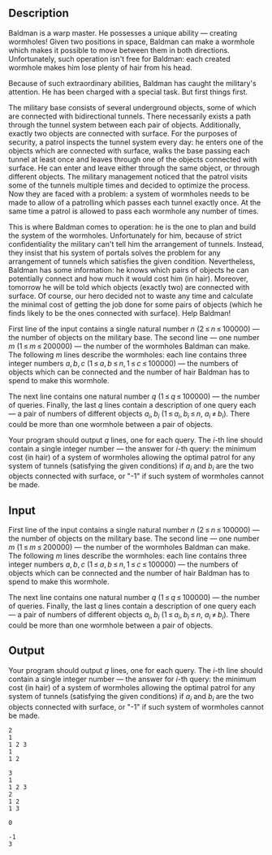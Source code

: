 ## Description

<div><p>Baldman is a warp master. He possesses a unique ability — creating wormholes! Given two positions in space, Baldman can make a wormhole which makes it possible to move between them in both directions. Unfortunately, such operation isn't free for Baldman: each created wormhole makes him lose plenty of hair from his head.</p><p>Because of such extraordinary abilities, Baldman has caught the military's attention. He has been charged with a special task. But first things first.</p><p>The military base consists of several underground objects, some of which are connected with bidirectional tunnels. There necessarily exists a path through the tunnel system between each pair of objects. Additionally, exactly two objects are connected with surface. For the purposes of security, a patrol inspects the tunnel system every day: he enters one of the objects which are connected with surface, walks the base passing each tunnel <span class="tex-font-style-bf">at least</span> once and leaves through one of the objects connected with surface. He can enter and leave either through the same object, or through different objects. The military management noticed that the patrol visits some of the tunnels multiple times and decided to optimize the process. Now they are faced with a problem: a system of wormholes needs to be made to allow of a patrolling which passes each tunnel <span class="tex-font-style-bf">exactly</span> once. At the same time a patrol is allowed to pass each wormhole any number of times.</p><p>This is where Baldman comes to operation: he is the one to plan and build the system of the wormholes. Unfortunately for him, because of strict confidentiality the military can't tell him the arrangement of tunnels. Instead, they insist that his system of portals solves the problem for any arrangement of tunnels which satisfies the given condition. Nevertheless, Baldman has some information: he knows which pairs of objects he can potentially connect and how much it would cost him (in hair). Moreover, tomorrow he will be told which objects (exactly two) are connected with surface. Of course, our hero decided not to waste any time and calculate the minimal cost of getting the job done for some pairs of objects (which he finds likely to be the ones connected with surface). Help Baldman!</p></div><div class="input-specification"><p>First line of the input contains a single natural number <span class="tex-span"><i>n</i></span> (<span class="tex-span">2 ≤ <i>n</i> ≤ 100000</span>) — the number of objects on the military base. The second line — one number <span class="tex-span"><i>m</i></span> (<span class="tex-span">1 ≤ <i>m</i> ≤ 200000</span>) — the number of the wormholes Baldman can make. The following <span class="tex-span"><i>m</i></span> lines describe the wormholes: each line contains three integer numbers <span class="tex-span"><i>a</i>, <i>b</i>, <i>c</i></span> (<span class="tex-span">1 ≤ <i>a</i>, <i>b</i> ≤ <i>n</i>, 1 ≤ <i>c</i> ≤ 100000</span>) — the numbers of objects which can be connected and the number of hair Baldman has to spend to make this wormhole.</p><p>The next line contains one natural number <span class="tex-span"><i>q</i></span> (<span class="tex-span">1 ≤ <i>q</i> ≤ 100000</span>) — the number of queries. Finally, the last <span class="tex-span"><i>q</i></span> lines contain a description of one query each — a pair of numbers of different objects <span class="tex-span"><i>a</i><sub class="lower-index"><i>i</i></sub>, <i>b</i><sub class="lower-index"><i>i</i></sub></span> (<span class="tex-span">1 ≤ <i>a</i><sub class="lower-index"><i>i</i></sub>, <i>b</i><sub class="lower-index"><i>i</i></sub> ≤ <i>n</i></span>, <span class="tex-span"><i>a</i><sub class="lower-index"><i>i</i></sub> ≠ <i>b</i><sub class="lower-index"><i>i</i></sub></span>). There could be more than one wormhole between a pair of objects.</p></div><div class="output-specification"><p>Your program should output <span class="tex-span"><i>q</i></span> lines, one for each query. The <span class="tex-span"><i>i</i></span>-th line should contain a single integer number — the answer for <span class="tex-span"><i>i</i></span>-th query: the minimum cost (in hair) of a system of wormholes allowing the optimal patrol for any system of tunnels (satisfying the given conditions) if <span class="tex-span"><i>a</i><sub class="lower-index"><i>i</i></sub></span> and <span class="tex-span"><i>b</i><sub class="lower-index"><i>i</i></sub></span> are the two objects connected with surface, or <span class="tex-font-style-tt">"-1"</span> if such system of wormholes cannot be made.</p></div>

## Input

<p>First line of the input contains a single natural number <span class="tex-span"><i>n</i></span> (<span class="tex-span">2 ≤ <i>n</i> ≤ 100000</span>) — the number of objects on the military base. The second line — one number <span class="tex-span"><i>m</i></span> (<span class="tex-span">1 ≤ <i>m</i> ≤ 200000</span>) — the number of the wormholes Baldman can make. The following <span class="tex-span"><i>m</i></span> lines describe the wormholes: each line contains three integer numbers <span class="tex-span"><i>a</i>, <i>b</i>, <i>c</i></span> (<span class="tex-span">1 ≤ <i>a</i>, <i>b</i> ≤ <i>n</i>, 1 ≤ <i>c</i> ≤ 100000</span>) — the numbers of objects which can be connected and the number of hair Baldman has to spend to make this wormhole.</p><p>The next line contains one natural number <span class="tex-span"><i>q</i></span> (<span class="tex-span">1 ≤ <i>q</i> ≤ 100000</span>) — the number of queries. Finally, the last <span class="tex-span"><i>q</i></span> lines contain a description of one query each — a pair of numbers of different objects <span class="tex-span"><i>a</i><sub class="lower-index"><i>i</i></sub>, <i>b</i><sub class="lower-index"><i>i</i></sub></span> (<span class="tex-span">1 ≤ <i>a</i><sub class="lower-index"><i>i</i></sub>, <i>b</i><sub class="lower-index"><i>i</i></sub> ≤ <i>n</i></span>, <span class="tex-span"><i>a</i><sub class="lower-index"><i>i</i></sub> ≠ <i>b</i><sub class="lower-index"><i>i</i></sub></span>). There could be more than one wormhole between a pair of objects.</p>

## Output

<p>Your program should output <span class="tex-span"><i>q</i></span> lines, one for each query. The <span class="tex-span"><i>i</i></span>-th line should contain a single integer number — the answer for <span class="tex-span"><i>i</i></span>-th query: the minimum cost (in hair) of a system of wormholes allowing the optimal patrol for any system of tunnels (satisfying the given conditions) if <span class="tex-span"><i>a</i><sub class="lower-index"><i>i</i></sub></span> and <span class="tex-span"><i>b</i><sub class="lower-index"><i>i</i></sub></span> are the two objects connected with surface, or <span class="tex-font-style-tt">"-1"</span> if such system of wormholes cannot be made.</p>





```input1
2
1
1 2 3
1
1 2

```




```input2
3
1
1 2 3
2
1 2
1 3

```




```output1
0

```




```output2
-1
3

```


